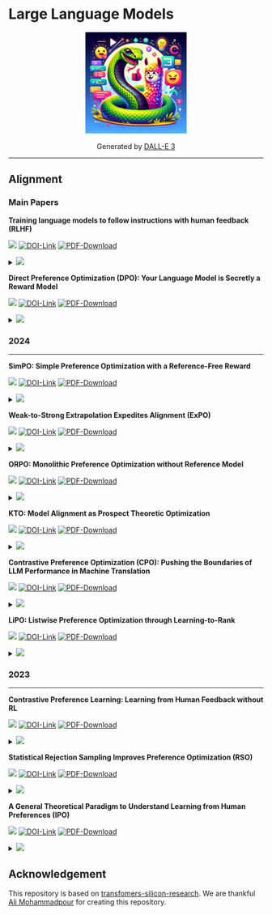# Large Language Models
<p align="center">
  <img src="./src/img/logo.png" width='200' />
</p>
<p align="center">
  Generated by 
  <a href="https://openai.com/dall-e-3" rel="nofollow">DALL-E 3</a>
</p>

---
## Alignment
### Main Papers

**Training language models to follow instructions with human feedback (RLHF)**

![](https://img.shields.io/badge/arXiv-2022-skyblue?colorstyle=plastic) [![DOI-Link](https://img.shields.io/badge/DOI-https://doi.org/10.48550/arXiv.1706.03762-sandybrown?style=flat-square?&style=plastic)](https://arxiv.org/abs/2203.02155) [![PDF-Download](https://img.shields.io/badge/PDF-Download-darkgreen?logoColor=red&&style=flat-square&logo=adobe)](https://arxiv.org/pdf/2203.02155.pdf)

<details>
<summary><img src="https://img.shields.io/badge/ABSTRACT-9575cd?&style=plastic"/></summary>
Making language models bigger does not inherently make them better at following a user's intent. For example, large language models can generate outputs that are untruthful, toxic, or simply not helpful to the user. In other words, these models are not aligned with their users. In this paper, we show an avenue for aligning language models with user intent on a wide range of tasks by fine-tuning with human feedback. Starting with a set of labeler-written prompts and prompts submitted through the OpenAI API, we collect a dataset of labeler demonstrations of the desired model behavior, which we use to fine-tune GPT-3 using supervised learning. We then collect a dataset of rankings of model outputs, which we use to further fine-tune this supervised model using reinforcement learning from human feedback. We call the resulting models InstructGPT. In human evaluations on our prompt distribution, outputs from the 1.3B parameter InstructGPT model are preferred to outputs from the 175B GPT-3, despite having 100x fewer parameters. Moreover, InstructGPT models show improvements in truthfulness and reductions in toxic output generation while having minimal performance regressions on public NLP datasets. Even though InstructGPT still makes simple mistakes, our results show that fine-tuning with human feedback is a promising direction for aligning language models with human intent. 
</details> 

**Direct Preference Optimization (DPO): Your Language Model is Secretly a Reward Model**

![](https://img.shields.io/badge/arXiv-2023-skyblue?colorstyle=plastic) [![DOI-Link](https://img.shields.io/badge/DOI-https://doi.org/10.48550/arXiv.1706.03762-sandybrown?style=flat-square?&style=plastic)](https://arxiv.org/abs/1706.03762) [![PDF-Download](https://img.shields.io/badge/PDF-Download-darkgreen?logoColor=red&&style=flat-square&logo=adobe)](https://arxiv.org/pdf/2305.18290.pdf)

<details>
<summary><img src="https://img.shields.io/badge/ABSTRACT-9575cd?&style=plastic"/></summary>
While large-scale unsupervised language models (LMs) learn broad world knowledge and some reasoning skills, achieving precise control of their behavior is difficult due to the completely unsupervised nature of their training. Existing methods for gaining such steerability collect human labels of the relative quality of model generations and fine-tune the unsupervised LM to align with these preferences, often with reinforcement learning from human feedback (RLHF). However, RLHF is a complex and often unstable procedure, first fitting a reward model that reflects the human preferences, and then fine-tuning the large unsupervised LM using reinforcement learning to maximize this estimated reward without drifting too far from the original model. In this paper we introduce a new parameterization of the reward model in RLHF that enables extraction of the corresponding optimal policy in closed form, allowing us to solve the standard RLHF problem with only a simple classification loss. The resulting algorithm, which we call Direct Preference Optimization (DPO), is stable, performant, and computationally lightweight, eliminating the need for sampling from the LM during fine-tuning or performing significant hyperparameter tuning. Our experiments show that DPO can fine-tune LMs to align with human preferences as well as or better than existing methods. Notably, fine-tuning with DPO exceeds PPO-based RLHF in ability to control sentiment of generations, and matches or improves response quality in summarization and single-turn dialogue while being substantially simpler to implement and train. 
</details>

### 2024
---
**SimPO: Simple Preference Optimization with a Reference-Free Reward**

![](https://img.shields.io/badge/arXiv-2024-skyblue?colorstyle=plastic) [![DOI-Link](https://img.shields.io/badge/DOI-https://doi.org/10.48550/arXiv.1706.03762-sandybrown?style=flat-square?&style=plastic)](https://arxiv.org/abs/2405.14734) [![PDF-Download](https://img.shields.io/badge/PDF-Download-darkgreen?logoColor=red&&style=flat-square&logo=adobe)](https://arxiv.org/pdf/2405.14734)


<details>
<summary><img src="https://img.shields.io/badge/ABSTRACT-9575cd?&style=plastic"/></summary>
Direct Preference Optimization (DPO) is a widely used offline preference optimization algorithm that reparameterizes reward functions in reinforcement learning from human feedback (RLHF) to enhance simplicity and training stability. In this work, we propose SimPO, a simpler yet more effective approach. The effectiveness of SimPO is attributed to a key design: using the average log probability of a sequence as the implicit reward. This reward formulation better aligns with model generation and eliminates the need for a reference model, making it more compute and memory efficient. Additionally, we introduce a target reward margin to the Bradley-Terry objective to encourage a larger margin between the winning and losing responses, further enhancing the algorithm's performance. We compare SimPO to DPO and its latest variants across various state-of-the-art training setups, including both base and instruction-tuned models like Mistral and Llama3. We evaluated on extensive instruction-following benchmarks, including AlpacaEval 2, MT-Bench, and the recent challenging Arena-Hard benchmark. Our results demonstrate that SimPO consistently and significantly outperforms existing approaches without substantially increasing response length. Specifically, SimPO outperforms DPO by up to 6.4 points on AlpacaEval 2 and by up to 7.5 points on Arena-Hard. Our top-performing model, built on Llama3-8B-Instruct, achieves a remarkable 44.7 length-controlled win rate on AlpacaEval 2 -- surpassing Claude 3 Opus on the leaderboard, and a 33.8 win rate on Arena-Hard -- making it the strongest 8B open-source model.
</details> 


**Weak-to-Strong Extrapolation Expedites Alignment (ExPO)**

![](https://img.shields.io/badge/arXiv-2024-skyblue?colorstyle=plastic) [![DOI-Link](https://img.shields.io/badge/DOI-https://doi.org/10.48550/arXiv.1706.03762-sandybrown?style=flat-square?&style=plastic)](https://arxiv.org/abs/2404.16792) [![PDF-Download](https://img.shields.io/badge/PDF-Download-darkgreen?logoColor=red&&style=flat-square&logo=adobe)](https://arxiv.org/pdf/2404.16792)


<details>
<summary><img src="https://img.shields.io/badge/ABSTRACT-9575cd?&style=plastic"/></summary>
The open-source community is experiencing a surge in the release of large language models (LLMs) that are trained to follow instructions and align with human preference. However, further training to improve them still requires expensive computational resources and data annotations. Is it possible to bypass additional training and cost-effectively acquire better-aligned models? Inspired by the literature on model interpolation, we propose a simple method called ExPO to boost LLMs' alignment with human preference. Utilizing a model that has undergone alignment training (e.g., via DPO or RLHF) and its initial SFT checkpoint, ExPO directly obtains a better-aligned model by extrapolating from the weights of the initial and the aligned models, which implicitly optimizes the alignment objective via first-order approximation. Through experiments with twelve open-source LLMs on HuggingFace, we demonstrate that ExPO consistently improves off-the-shelf DPO/RLHF models, as evaluated on the mainstream LLM benchmarks AlpacaEval 2.0 and MT-Bench. Moreover, ExPO exhibits remarkable scalability across various model sizes (from 1.8B to 70B) and capabilities. Through controlled experiments and further empirical analyses, we shed light on the essence of ExPO amplifying the reward signal learned during alignment training. Our work demonstrates the efficacy of model extrapolation in expediting the alignment of LLMs with human preference, suggesting a promising direction for future research.
</details> 


**ORPO: Monolithic Preference Optimization without Reference Model**

![](https://img.shields.io/badge/arXiv-2024-skyblue?colorstyle=plastic) [![DOI-Link](https://img.shields.io/badge/DOI-https://doi.org/10.48550/arXiv.1706.03762-sandybrown?style=flat-square?&style=plastic)](https://arxiv.org/abs/2403.07691) [![PDF-Download](https://img.shields.io/badge/PDF-Download-darkgreen?logoColor=red&&style=flat-square&logo=adobe)](https://arxiv.org/pdf/2403.07691.pdf)


<details>
<summary><img src="https://img.shields.io/badge/ABSTRACT-9575cd?&style=plastic"/></summary>
While recent preference alignment algorithms for language models have demonstrated promising results, supervised fine-tuning (SFT) remains imperative for achieving successful convergence. In this paper, we study the crucial role of SFT within the context of preference alignment, emphasizing that a minor penalty for the disfavored generation style is sufficient for preference-aligned SFT. Building on this foundation, we introduce a straightforward and innovative reference model-free monolithic odds ratio preference optimization algorithm, ORPO, eliminating the necessity for an additional preference alignment phase. We demonstrate, both empirically and theoretically, that the odds ratio is a sensible choice for contrasting favored and disfavored styles during SFT across the diverse sizes from 125M to 7B. Specifically, fine-tuning Phi-2 (2.7B), Llama-2 (7B), and Mistral (7B) with ORPO on the UltraFeedback alone surpasses the performance of state-of-the-art language models with more than 7B and 13B parameters: achieving up to 12.20% on AlpacaEval2.0 (Figure 1), 66.19% on IFEval (instruction-level loose, Table 6), and 7.32 in MT-Bench (Figure 12). We release code and model checkpoints for Mistral-ORPO-α (7B) and Mistral-ORPO-β (7B). 
</details> 

**KTO: Model Alignment as Prospect Theoretic Optimization**

![](https://img.shields.io/badge/arXiv-2024-skyblue?colorstyle=plastic) [![DOI-Link](https://img.shields.io/badge/DOI-https://doi.org/10.48550/arXiv.1706.03762-sandybrown?style=flat-square?&style=plastic)](https://arxiv.org/abs/2402.01306) [![PDF-Download](https://img.shields.io/badge/PDF-Download-darkgreen?logoColor=red&&style=flat-square&logo=adobe)](https://arxiv.org/pdf/2402.01306.pdf)

<details>
<summary><img src="https://img.shields.io/badge/ABSTRACT-9575cd?&style=plastic"/></summary>
Kahneman & Tversky's prospect theory tells us that humans perceive random variables in a biased but well-defined manner; for example, humans are famously loss-averse. We show that objectives for aligning LLMs with human feedback implicitly incorporate many of these biases -- the success of these objectives (e.g., DPO) over cross-entropy minimization can partly be ascribed to them being human-aware loss functions (HALOs). However, the utility functions these methods attribute to humans still differ from those in the prospect theory literature. Using a Kahneman-Tversky model of human utility, we propose a HALO that directly maximizes the utility of generations instead of maximizing the log-likelihood of preferences, as current methods do. We call this approach Kahneman-Tversky Optimization (KTO), and it matches or exceeds the performance of preference-based methods at scales from 1B to 30B. Crucially, KTO does not need preferences -- only a binary signal of whether an output is desirable or undesirable for a given input. This makes it far easier to use in the real world, where preference data is scarce and expensive. 
</details> 

**Contrastive Preference Optimization (CPO): Pushing the Boundaries of LLM Performance in Machine Translation**

![](https://img.shields.io/badge/arXiv-2024-skyblue?colorstyle=plastic) [![DOI-Link](https://img.shields.io/badge/DOI-https://doi.org/10.48550/arXiv.1706.03762-sandybrown?style=flat-square?&style=plastic)](https://arxiv.org/abs/2401.08417) [![PDF-Download](https://img.shields.io/badge/PDF-Download-darkgreen?logoColor=red&&style=flat-square&logo=adobe)](https://arxiv.org/pdf/2401.08417.pdf)

<details>
<summary><img src="https://img.shields.io/badge/ABSTRACT-9575cd?&style=plastic"/></summary>
Moderate-sized large language models (LLMs) -- those with 7B or 13B parameters -- exhibit promising machine translation (MT) performance. However, even the top-performing 13B LLM-based translation models, like ALMA, does not match the performance of state-of-the-art conventional encoder-decoder translation models or larger-scale LLMs such as GPT-4. In this study, we bridge this performance gap. We first assess the shortcomings of supervised fine-tuning for LLMs in the MT task, emphasizing the quality issues present in the reference data, despite being human-generated. Then, in contrast to SFT which mimics reference translations, we introduce Contrastive Preference Optimization (CPO), a novel approach that trains models to avoid generating adequate but not perfect translations. Applying CPO to ALMA models with only 22K parallel sentences and 12M parameters yields significant improvements. The resulting model, called ALMA-R, can match or exceed the performance of the WMT competition winners and GPT-4 on WMT'21, WMT'22 and WMT'23 test datasets. 
</details> 

**LiPO: Listwise Preference Optimization through Learning-to-Rank**

![](https://img.shields.io/badge/arXiv-2024-skyblue?colorstyle=plastic) [![DOI-Link](https://img.shields.io/badge/DOI-https://doi.org/10.48550/arXiv.1706.03762-sandybrown?style=flat-square?&style=plastic)](https://arxiv.org/abs/2402.01878) [![PDF-Download](https://img.shields.io/badge/PDF-Download-darkgreen?logoColor=red&&style=flat-square&logo=adobe)](https://arxiv.org/pdf/2402.01878.pdf)


<details>
<summary><img src="https://img.shields.io/badge/ABSTRACT-9575cd?&style=plastic"/></summary>
Aligning language models (LMs) with curated human feedback is critical to control their behaviors in real-world applications. Several recent policy optimization methods, such as DPO and SLiC, serve as promising alternatives to the traditional Reinforcement Learning from Human Feedback (RLHF) approach. In practice, human feedback often comes in a format of a ranked list over multiple responses to amortize the cost of reading prompt. Multiple responses can also be ranked by reward models or AI feedback. There lacks such a study on directly fitting upon a list of responses. In this work, we formulate the LM alignment as a listwise ranking problem and describe the Listwise Preference Optimization (LiPO) framework, where the policy can potentially learn more effectively from a ranked list of plausible responses given the prompt. This view draws an explicit connection to Learning-to-Rank (LTR), where most existing preference optimization work can be mapped to existing ranking objectives, especially pairwise ones. Following this connection, we provide an examination of ranking objectives that are not well studied for LM alignment withDPO and SLiC as special cases when list size is two. In particular, we highlight a specific method, LiPO-{\lambda}, which leverages a state-of-the-art listwise ranking objective and weights each preference pair in a more advanced manner. We show that LiPO-{\lambda} can outperform DPO and SLiC by a clear margin on two preference alignment tasks. 
</details> 

### 2023
---
**Contrastive Preference Learning: Learning from Human Feedback without RL**

![](https://img.shields.io/badge/arXiv-2023-skyblue?colorstyle=plastic) [![DOI-Link](https://img.shields.io/badge/DOI-https://doi.org/10.48550/arXiv.1706.03762-sandybrown?style=flat-square?&style=plastic)](https://arxiv.org/abs/2310.13639) [![PDF-Download](https://img.shields.io/badge/PDF-Download-darkgreen?logoColor=red&&style=flat-square&logo=adobe)](https://arxiv.org/pdf/2310.13639.pdf)

<details>
<summary><img src="https://img.shields.io/badge/ABSTRACT-9575cd?&style=plastic"/></summary>
Reinforcement Learning from Human Feedback (RLHF) has emerged as a popular paradigm for aligning models with human intent. Typically RLHF algorithms operate in two phases: first, use human preferences to learn a reward function and second, align the model by optimizing the learned reward via reinforcement learning (RL). This paradigm assumes that human preferences are distributed according to reward, but recent work suggests that they instead follow the regret under the user's optimal policy. Thus, learning a reward function from feedback is not only based on a flawed assumption of human preference, but also leads to unwieldy optimization challenges that stem from policy gradients or bootstrapping in the RL phase. Because of these optimization challenges, contemporary RLHF methods restrict themselves to contextual bandit settings (e.g., as in large language models) or limit observation dimensionality (e.g., state-based robotics). We overcome these limitations by introducing a new family of algorithms for optimizing behavior from human feedback using the regret-based model of human preferences. Using the principle of maximum entropy, we derive Contrastive Preference Learning (CPL), an algorithm for learning optimal policies from preferences without learning reward functions, circumventing the need for RL. CPL is fully off-policy, uses only a simple contrastive objective, and can be applied to arbitrary MDPs. This enables CPL to elegantly scale to high-dimensional and sequential RLHF problems while being simpler than prior methods. 
</details>


**Statistical Rejection Sampling Improves Preference Optimization (RSO)**

![](https://img.shields.io/badge/arXiv-2023-skyblue?colorstyle=plastic) [![DOI-Link](https://img.shields.io/badge/DOI-https://doi.org/10.48550/arXiv.1706.03762-sandybrown?style=flat-square?&style=plastic)](https://arxiv.org/abs/2309.06657) [![PDF-Download](https://img.shields.io/badge/PDF-Download-darkgreen?logoColor=red&&style=flat-square&logo=adobe)](https://arxiv.org/pdf/2309.06657.pdf)

<details>
<summary><img src="https://img.shields.io/badge/ABSTRACT-9575cd?&style=plastic"/></summary>
Improving the alignment of language models with human preferences remains an active research challenge. Previous approaches have primarily utilized Reinforcement Learning from Human Feedback (RLHF) via online RL methods such as Proximal Policy Optimization (PPO). Recently, offline methods such as Sequence Likelihood Calibration (SLiC) and Direct Preference Optimization (DPO) have emerged as attractive alternatives, offering improvements in stability and scalability while maintaining competitive performance. SLiC refines its loss function using sequence pairs sampled from a supervised fine-tuned (SFT) policy, while DPO directly optimizes language models based on preference data, foregoing the need for a separate reward model. However, the maximum likelihood estimator (MLE) of the target optimal policy requires labeled preference pairs sampled from that policy. DPO's lack of a reward model constrains its ability to sample preference pairs from the optimal policy, and SLiC is restricted to sampling preference pairs only from the SFT policy. To address these limitations, we introduce a novel approach called Statistical Rejection Sampling Optimization (RSO) that aims to source preference data from the target optimal policy using rejection sampling, enabling a more accurate estimation of the optimal policy. We also propose a unified framework that enhances the loss functions used in both SLiC and DPO from a preference modeling standpoint. Through extensive experiments across three diverse tasks, we demonstrate that RSO consistently outperforms both SLiC and DPO on evaluations from both Large Language Model (LLM) and human raters. 
</details>

**A General Theoretical Paradigm to Understand Learning from Human Preferences (IPO)**

![](https://img.shields.io/badge/arXiv-2023-skyblue?colorstyle=plastic) [![DOI-Link](https://img.shields.io/badge/DOI-https://doi.org/10.48550/arXiv.1706.03762-sandybrown?style=flat-square?&style=plastic)](https://arxiv.org/abs/2310.12036) [![PDF-Download](https://img.shields.io/badge/PDF-Download-darkgreen?logoColor=red&&style=flat-square&logo=adobe)](https://arxiv.org/pdf/2310.12036.pdf)

<details>
<summary><img src="https://img.shields.io/badge/ABSTRACT-9575cd?&style=plastic"/></summary>
The prevalent deployment of learning from human preferences through reinforcement learning (RLHF) relies on two important approximations: the first assumes that pairwise preferences can be substituted with pointwise rewards. The second assumes that a reward model trained on these pointwise rewards can generalize from collected data to out-of-distribution data sampled by the policy. Recently, Direct Preference Optimisation (DPO) has been proposed as an approach that bypasses the second approximation and learn directly a policy from collected data without the reward modelling stage. However, this method still heavily relies on the first approximation.
In this paper we try to gain a deeper theoretical understanding of these practical algorithms. In particular we derive a new general objective called ΨPO for learning from human preferences that is expressed in terms of pairwise preferences and therefore bypasses both approximations. This new general objective allows us to perform an in-depth analysis of the behavior of RLHF and DPO (as special cases of ΨPO) and to identify their potential pitfalls. We then consider another special case for ΨPO by setting Ψ simply to Identity, for which we can derive an efficient optimisation procedure, prove performance guarantees and demonstrate its empirical superiority to DPO on some illustrative examples. 
</details> 

<!-- 
**....**

![](https://img.shields.io/badge/arXiv-2023-skyblue?colorstyle=plastic) [![DOI-Link](https://img.shields.io/badge/DOI-https://doi.org/10.48550/arXiv.1706.03762-sandybrown?style=flat-square?&style=plastic)](...) [![PDF-Download](https://img.shields.io/badge/PDF-Download-darkgreen?logoColor=red&&style=flat-square&logo=adobe)](...)

[![Code-Link](https://img.shields.io/badge/Code-PyTorch-red?style=plastic)](https://github.com/jadore801120/attention-is-all-you-need-pytorch) [![Code-Link](https://img.shields.io/badge/Code-TensorFlow-orange?style=plastic)](https://github.com/lsdefine/attention-is-all-you-need-keras)

<details>
<summary><img src="https://img.shields.io/badge/ABSTRACT-9575cd?&style=plastic"/></summary>
....
</details> 
-->

<!-- ## Architecture -->

## Acknowledgement
<p dir="auto">
This repository is based on <a href="https://github.com/alimpk/transfomers-silicon-research" rel="nofollow">
transfomers-silicon-research</a>. We are thankful <a href="https://github.com/alimpk" rel="nofollow">Ali Mohammadpour</a> for creating this repository.
</p>
